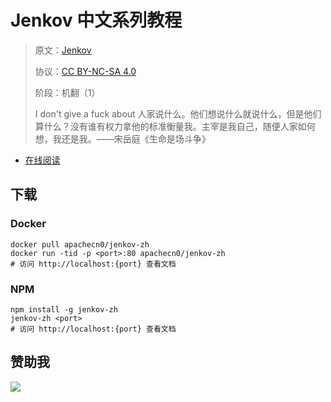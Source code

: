 # Jenkov 中文系列教程

> 原文：[Jenkov ](https://jenkov.com/)
> 
> 协议：[CC BY-NC-SA 4.0](http://creativecommons.org/licenses/by-nc-sa/4.0/)
> 
> 阶段：机翻（1）
> 
> I don't give a fuck about 人家说什么。他们想说什么就说什么，但是他们算什么？没有谁有权力拿他的标准衡量我。主宰是我自己，随便人家如何想，我还是我。——宋岳庭《生命是场斗争》 

* [在线阅读](https://jenkov.apachecn.org)
## 下载

### Docker

```
docker pull apachecn0/jenkov-zh
docker run -tid -p <port>:80 apachecn0/jenkov-zh
# 访问 http://localhost:{port} 查看文档
```

### NPM

```
npm install -g jenkov-zh
jenkov-zh <port>
# 访问 http://localhost:{port} 查看文档
```

## 赞助我

![](https://img-blog.csdnimg.cn/20200112005920729.png)
